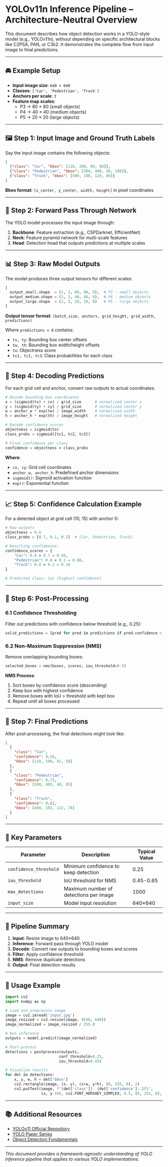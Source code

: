 # YOLOv11n Inference Pipeline – Architecture-Neutral Overview

This document describes how object detection works in a YOLO-style model (e.g., YOLOv11n), without depending on specific architectural blocks like C2PSA, PAN, or C3k2. It demonstrates the complete flow from input image to final predictions.

---

## 🚘 Example Setup

- **Input image size**: `640 × 640`
- **Classes**: `['Car', 'Pedestrian', 'Truck']`
- **Anchors per scale**: `3`
- **Feature map scales**:
  - P3 → 80 × 80 (small objects)
  - P4 → 40 × 40 (medium objects)
  - P5 → 20 × 20 (large objects)

---

## 🖼️ Step 1: Input Image and Ground Truth Labels

Say the input image contains the following objects:

```json
[
  {"class": "Car", "bbox": [120, 200, 80, 60]},
  {"class": "Pedestrian", "bbox": [300, 400, 40, 100]},
  {"class": "Truck", "bbox": [500, 100, 120, 80]}
]
```

**Bbox format**: `[x_center, y_center, width, height]` in pixel coordinates

---

## 🔄 Step 2: Forward Pass Through Network

The YOLO model processes the input image through:

1. **Backbone**: Feature extraction (e.g., CSPDarknet, EfficientNet)
2. **Neck**: Feature pyramid network for multi-scale features
3. **Head**: Detection head that outputs predictions at multiple scales

---

## 📊 Step 3: Raw Model Outputs

The model produces three output tensors for different scales:

```python
[
  output_small.shape  = (1, 3, 80, 80, 8),  # P3 - small objects
  output_medium.shape = (1, 3, 40, 40, 8),  # P4 - medium objects
  output_large.shape  = (1, 3, 20, 20, 8)   # P5 - large objects
]
```

**Output tensor format**: `(batch_size, anchors, grid_height, grid_width, predictions)`

Where `predictions = 8` contains:
- `tx, ty`: Bounding box center offsets
- `tw, th`: Bounding box width/height offsets
- `to`: Objectness score
- `tc1, tc2, tc3`: Class probabilities for each class

---

## 🧮 Step 4: Decoding Predictions

For each grid cell and anchor, convert raw outputs to actual coordinates:

```python
# Decode bounding box coordinates
x = (sigmoid(tx) + cx) / grid_size      # normalized center x
y = (sigmoid(ty) + cy) / grid_size      # normalized center y
w = anchor_w * exp(tw) / image_width    # normalized width
h = anchor_h * exp(th) / image_height   # normalized height

# Decode confidence scores
objectness = sigmoid(to)
class_probs = sigmoid([tc1, tc2, tc3])

# Final confidence per class
confidence = objectness × class_probs
```

**Where**:
- `cx, cy`: Grid cell coordinates
- `anchor_w, anchor_h`: Predefined anchor dimensions
- `sigmoid()`: Sigmoid activation function
- `exp()`: Exponential function

---

## 📈 Step 5: Confidence Calculation Example

For a detected object at grid cell (10, 15) with anchor 0:

```python
# Raw outputs
objectness = 0.8
class_probs = [0.7, 0.1, 0.2]  # [Car, Pedestrian, Truck]

# Resulting confidences:
confidence_scores = {
    "Car": 0.8 × 0.7 = 0.56,
    "Pedestrian": 0.8 × 0.1 = 0.08,
    "Truck": 0.8 × 0.2 = 0.16
}

# Predicted class: Car (highest confidence)
```

---

## 🎯 Step 6: Post-Processing

### 6.1 Confidence Thresholding
Filter out predictions with confidence below threshold (e.g., 0.25):

```python
valid_predictions = [pred for pred in predictions if pred.confidence > 0.25]
```

### 6.2 Non-Maximum Suppression (NMS)
Remove overlapping bounding boxes:

```python
selected_boxes = nms(boxes, scores, iou_threshold=0.5)
```

**NMS Process**:
1. Sort boxes by confidence score (descending)
2. Keep box with highest confidence
3. Remove boxes with IoU > threshold with kept box
4. Repeat until all boxes processed

---

## 🎉 Step 7: Final Predictions

After post-processing, the final detections might look like:

```json
[
  {
    "class": "Car",
    "confidence": 0.56,
    "bbox": [118, 198, 82, 58]
  },
  {
    "class": "Pedestrian", 
    "confidence": 0.73,
    "bbox": [300, 405, 40, 95]
  },
  {
    "class": "Truck",
    "confidence": 0.62,
    "bbox": [498, 102, 122, 78]
  }
]
```

---

## 🔧 Key Parameters

| Parameter | Description | Typical Value |
|-----------|-------------|---------------|
| `confidence_threshold` | Minimum confidence to keep detection | 0.25 |
| `iou_threshold` | IoU threshold for NMS | 0.45-0.65 |
| `max_detections` | Maximum number of detections per image | 1000 |
| `input_size` | Model input resolution | 640×640 |

---

## 📝 Pipeline Summary

1. **Input**: Resize image to 640×640
2. **Inference**: Forward pass through YOLO model
3. **Decode**: Convert raw outputs to bounding boxes and scores
4. **Filter**: Apply confidence threshold
5. **NMS**: Remove duplicate detections
6. **Output**: Final detection results

---

## 🚀 Usage Example

```python
import cv2
import numpy as np

# Load and preprocess image
image = cv2.imread('input.jpg')
image_resized = cv2.resize(image, (640, 640))
image_normalized = image_resized / 255.0

# Run inference
outputs = model.predict(image_normalized)

# Post-process
detections = postprocess(outputs, 
                        conf_threshold=0.25,
                        iou_threshold=0.45)

# Visualize results
for det in detections:
    x, y, w, h = det['bbox']
    cv2.rectangle(image, (x, y), (x+w, y+h), (0, 255, 0), 2)
    cv2.putText(image, f"{det['class']}: {det['confidence']:.2f}", 
                (x, y-10), cv2.FONT_HERSHEY_SIMPLEX, 0.5, (0, 255, 0), 2)
```

---

## 📚 Additional Resources

- [YOLOv11 Official Repository](https://github.com/ultralytics/ultralytics)
- [YOLO Paper Series](https://arxiv.org/abs/2305.08909)
- [Object Detection Fundamentals](https://arxiv.org/abs/1506.02640)

---

*This document provides a framework-agnostic understanding of YOLO inference pipeline that applies to various YOLO implementations.*

